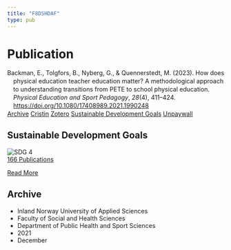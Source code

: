 ```yaml
---
title: "F8DSHDAF"
type: pub
---
```

<h1>Publication</h1>
<article id="csl-bib-container-F8DSHDAF" class="csl-bib-container">
  <div class="csl-bib-body" style="line-height: 1.35; padding-left: 1em; text-indent:-1em;">
  <div class="csl-entry">Backman, E., Tolgfors, B., Nyberg, G., &amp; Quennerstedt, M. (2023). How does physical education teacher education matter? A methodological approach to understanding transitions from PETE to school physical education. <i>Physical Education and Sport Pedagogy</i>, <i>28</i>(4), 411&#x2013;424. <a href="https://doi.org/10.1080/17408989.2021.1990248">https://doi.org/10.1080/17408989.2021.1990248</a></div>
</div>
  <div class="csl-bib-buttons">
    <a href="#taxonomy-article-F8DSHDAF" class="csl-bib-button">Archive</a>
    <a href alt="Cristin URL" class="csl-bib-button">Cristin</a>
    <a href alt="Zotero URL" class="csl-bib-button">Zotero</a>
    <a href="#sdg-article-F8DSHDAF" class="csl-bib-button">Sustainable Development Goals</a>
    <a href="https://www.tandfonline.com/doi/pdf/10.1080/17408989.2021.1990248?needAccess=true" class="csl-bib-button">Unpaywall</a>
  </div>
  <div id="csl-bib-meta-container-F8DSHDAF"></div>
</article>
<div id="csl-bib-meta-F8DSHDAF" class="csl-bib-meta">
  <article id="sdg-article-F8DSHDAF" class="sdg-article">
    <h1>Sustainable Development Goals</h1>
    <div class="sdg-container"><div id="sdg4" class="sdg">
<img src="{{< params subfolder >}}images/sdg/sdg04_en.png" class="image" alt="SDG 4">
<div class="sdg-overlay">
<a href="{{< params subfolder >}}en/archive/?sdg=4#archive" class="sdg-publication-count"><span>166</span> Publications</a>
<p><a href="https://sdgs.un.org/goals/goal4" class="sdg-read-more">Read More</a></p>
</div>
</div></div>
  </article>
  <article id="taxonomy-article-F8DSHDAF" class="taxonomy-article">
    <h1>Archive</h1>
    <ul>
      <li>Inland Norway University of Applied Sciences</li>
      <li>Faculty of Social and Health Sciences</li>
      <li>Department of Public Health and Sport Sciences</li>
      <li>2021</li>
      <li>December</li>
    </ul>
  </article>
</div>
